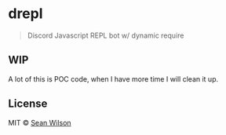 # drepl

> Discord Javascript REPL bot w/ dynamic require

## WIP
A lot of this is POC code, when I have more time I will clean it up.

## License

MIT © [Sean Wilson](https://imsean.me)

